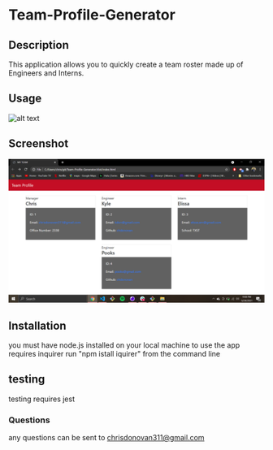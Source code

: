 # Team-Profile-Generator

## Description

This application allows you to quickly create a team roster made up of Engineers and Interns.

## Usage
![alt text](./images/usageGIF.gif)
## Screenshot
![alt tect](./images/screenshot.png)

## Installation
you must have node.js installed on your local machine to use the app
requires inquirer run "npm istall iquirer" from the command line

## testing
testing requires jest

### Questions
any questions can be sent to chrisdonovan311@gmail.com